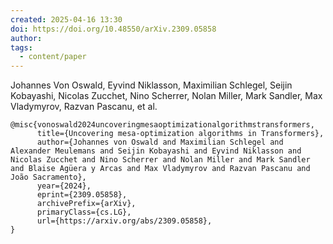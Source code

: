 ```yaml
---
created: 2025-04-16 13:30
doi: https://doi.org/10.48550/arXiv.2309.05858
author: 
tags:
  - content/paper
---
```


Johannes Von Oswald, Eyvind Niklasson, Maximilian Schlegel, Seijin Kobayashi, Nicolas Zucchet, Nino Scherrer, Nolan Miller, Mark Sandler, Max Vladymyrov, Razvan Pascanu, et al.

```
@misc{vonoswald2024uncoveringmesaoptimizationalgorithmstransformers,
      title={Uncovering mesa-optimization algorithms in Transformers}, 
      author={Johannes von Oswald and Maximilian Schlegel and Alexander Meulemans and Seijin Kobayashi and Eyvind Niklasson and Nicolas Zucchet and Nino Scherrer and Nolan Miller and Mark Sandler and Blaise Agüera y Arcas and Max Vladymyrov and Razvan Pascanu and João Sacramento},
      year={2024},
      eprint={2309.05858},
      archivePrefix={arXiv},
      primaryClass={cs.LG},
      url={https://arxiv.org/abs/2309.05858}, 
}
```